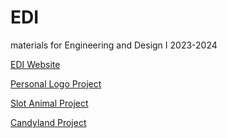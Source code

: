 # EDI

materials for Engineering and Design I 2023-2024

[EDI Website](https://k-trx.github.io/EDI)

[Personal Logo Project](https://k-trx.github.io/EDI/Logo/LogoReflection.html)

[Slot Animal Project](https://k-trx.github.io/EDI/Logo/SlotAnimalReflection.html)

[Candyland Project](https://k-trx.github.io/EDI/Candyland/CandyLandReflection.html)
